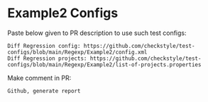 # Example2 Configs
Paste below given to PR description to use such test configs:
```
Diff Regression config: https://github.com/checkstyle/test-configs/blob/main/Regexp/Example2/config.xml
Diff Regression projects: https://github.com/checkstyle/test-configs/blob/main/Regexp/Example2/list-of-projects.properties
```
Make comment in PR:
```
Github, generate report
```
